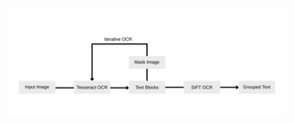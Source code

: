 [//]: # "
One or two sentences on the motivation behind the problem you are solving. 
One or two sentences describing the approach you took. 
One or two sentences on the main result you obtained.
Teaser figure that conveys the main idea behind the project or the main application being addressed.
"

![Flow Diagram](../images/teaser_flow_diagram.svg)